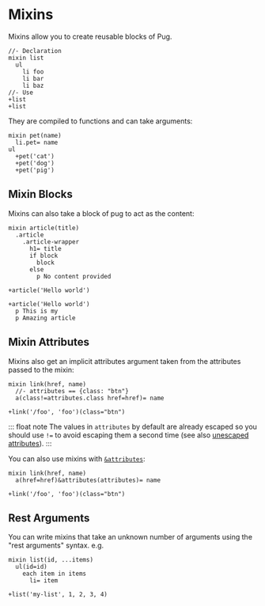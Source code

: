 # Mixins

Mixins allow you to create reusable blocks of Pug.

```pug-preview
//- Declaration
mixin list
  ul
    li foo
    li bar
    li baz
//- Use
+list
+list
```

They are compiled to functions and can take arguments:

```pug-preview
mixin pet(name)
  li.pet= name
ul
  +pet('cat')
  +pet('dog')
  +pet('pig')
```

## Mixin Blocks

Mixins can also take a block of pug to act as the content:

```pug-preview
mixin article(title)
  .article
    .article-wrapper
      h1= title
      if block
        block
      else
        p No content provided

+article('Hello world')

+article('Hello world')
  p This is my
  p Amazing article
```

## Mixin Attributes

Mixins also get an implicit attributes argument taken from the attributes passed to the mixin:

```pug-preview
mixin link(href, name)
  //- attributes == {class: "btn"}
  a(class!=attributes.class href=href)= name

+link('/foo', 'foo')(class="btn")
```

::: float note
The values in `attributes` by default are already escaped so you should use `!=` to avoid escaping them a second time (see also [unescaped attributes]).
:::

You can also use mixins with [`&attributes`]:

```pug-preview
mixin link(href, name)
  a(href=href)&attributes(attributes)= name

+link('/foo', 'foo')(class="btn")
```

## Rest Arguments

You can write mixins that take an unknown number of arguments using the "rest arguments" syntax.  e.g.

```pug-preview
mixin list(id, ...items)
  ul(id=id)
    each item in items
      li= item

+list('my-list', 1, 2, 3, 4)
```

[`&attributes`]: attributes.html#attributes
[unescaped attributes]: attributes.html#unescaped-attributes
